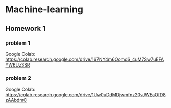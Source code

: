 # Machine-learning
## Homework 1
### problem 1
Google Colab: https://colab.research.google.com/drive/167NY4m6OomdS_4uM7Sw7uEFAYW6Uz3SR
### problem 2
Google Colab: https://colab.research.google.com/drive/1Uw0uDdMDjwmfnz20vJWEaOfD8zAAbdmC
